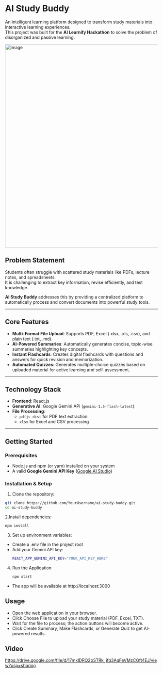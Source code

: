 # AI Study Buddy 

An intelligent learning platform designed to transform study materials into interactive learning experiences.  
This project was built for the **AI Learnify Hackathon** to solve the problem of disorganized and passive learning.

<img width="1917" height="671" alt="image" src="https://github.com/user-attachments/assets/6c1dd478-605b-4567-9e2e-5c56bf9a0ae6" />




## Problem Statement
Students often struggle with scattered study materials like PDFs, lecture notes, and spreadsheets.  
It is challenging to extract key information, revise efficiently, and test knowledge.  

**AI Study Buddy** addresses this by providing a centralized platform to automatically process and convert documents into powerful study tools.

---

## Core Features
- **Multi-Format File Upload**: Supports PDF, Excel (.xlsx, .xls, .csv), and plain text (.txt, .md).  
- **AI-Powered Summaries**: Automatically generates concise, topic-wise summaries highlighting key concepts.  
- **Instant Flashcards**: Creates digital flashcards with questions and answers for quick revision and memorization.  
- **Automated Quizzes**: Generates multiple-choice quizzes based on uploaded material for active learning and self-assessment.  

---

## Technology Stack
- **Frontend**: React.js  
- **Generative AI**: Google Gemini API (`gemini-1.5-flash-latest`)  
- **File Processing**:  
  - `pdfjs-dist` for PDF text extraction  
  - `xlsx` for Excel and CSV processing  

---

## Getting Started

### Prerequisites
- Node.js and npm (or yarn) installed on your system  
- A valid **Google Gemini API Key** ([Google AI Studio](https://ai.google/studio))

### Installation & Setup

1. Clone the repository:

```bash
git clone https://github.com/YourUsername/ai-study-buddy.git
cd ai-study-buddy
```

2.Install dependencies:

```bash
npm install
```

3. Set up environment variables:

 - Create a .env file in the project root
 - Add your Gemini API key:
   ```bash
   REACT_APP_GEMINI_API_KEY="YOUR_API_KEY_HERE"
   ```
4. Run the Application
   ```bash
   npm start
   ```
- The app will be available at http://localhost:3000

## Usage
- Open the web application in your browser.
- Click Choose File to upload your study material (PDF, Excel, TXT).
- Wait for the file to process; the action buttons will become active.
- Click Create Summary, Make Flashcards, or Generate Quiz to get AI-powered results.

## Video

https://drive.google.com/file/d/17mxIDRQ2bSTRk_jfq3AqFeVMzCGft4EJ/view?usp=sharing
